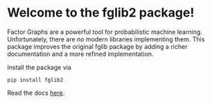 # Welcome to the fglib2 package!

Factor Graphs are a powerful tool for probabilistic machine learning. Unfortunately, there are no modern libraries 
implementing them. This package improves the original fglib package by adding a richer documentation and a more 
refined implementation.

Install the package via

``
    pip install fglib2
``

Read the docs [here](https://fglib2.readthedocs.io/en/latest/).